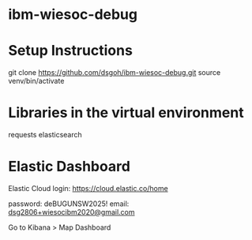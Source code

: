 # ibm-wiesoc-debug

# Setup Instructions
git clone https://github.com/dsgoh/ibm-wiesoc-debug.git
source venv/bin/activate

# Libraries in the virtual environment
requests
elasticsearch

# Elastic Dashboard
Elastic Cloud login: https://cloud.elastic.co/home

password: deBUGUNSW2025!
email: dsg2806+wiesocibm2020@gmail.com

Go to Kibana > Map Dashboard


